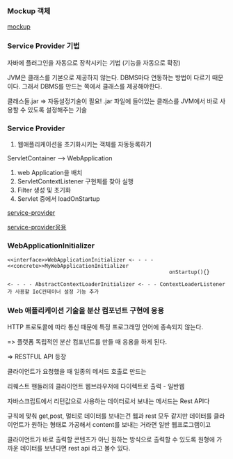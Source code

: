 ### Mockup 객체

[mockup](mockup객체1119.png)


### Service Provider 기법

자바에 플러그인을 자동으로 장착시키는 기법
(기능을 자동으로 확장)

JVM은 클래스를 기본으로 제공하지 않는다. DBMS마다 연동하는 방법이 다르기 때문이다. 그래서 DBMS를 만드는 쪽에서 클래스를 제공해야한다.

클래스들.jar => 자동설정기술이 필요!
.jar 파일에 들어있는 클래스를 JVM에서 바로 사용할 수 있도록 설정해주는 기술

### Service Provider

1. 웹애플리케이션을 초기화시키는 객체를 자동등록하기

ServletContainer --> WebApplication

1) web Application을 배치 
2) ServletContextListener 구현체를 찾아 실행
3) Filter 생성 및 초기화
4) Servlet 중에서 loadOnStartup

[service-provider](service-provider기법1119.png)

[service-provider응용](service-provider응용servletcontainerinitializer1119.png)




### WebApplicationInitializer
```
<<interface>>WebApplicationInitializer <- - - - <<concrete>>MyWebApplicationInitializer
                                                    onStartup(){}

<- - - - AbstractContextLoaderInitializer <- - - ContextLoaderListener가 사용할 IoC컨테이너 설정 기능 추가

```
### Web 애플리케이션 기술을 분산 컴포넌트 구현에 응용

HTTP 프로토콜에 따라 통신 때문에 특정 프로그래밍 언어에 종속되지 않는다.

=> 플랫폼 독립적인 분산 컴포넌트를 만들 때 응용을 하게 된다. 

=> RESTFUL API 등장

클라이언트가 요청했을 때 일종의 메서드 호출로 만드는 

리퀘스트 핸들러의 클라이언트 웹브라우저에 다이렉트로 출력 - 일반웹

자바스크립트에서 리턴값으로 사용하는 데이터로서 보내는 메서드는 Rest API다

규칙에 맞춰 get,post, 멀티로 데이터를 보내는건 웹과 rest 모두 같지만
데이터를 클라이언트가 원하는 형태로 가공해서 content를 보내는 거라면 일반 웹프로그램이고

클라이언트가 바로 출력할 콘텐츠가 아닌 원하는 방식으로 출력할 수 있도록 원형에 가까운 데이터를 보낸다면 rest api 라고 볼수 있다.



